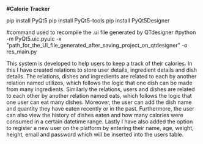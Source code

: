 **#Calorie Tracker**

pip install PyQt5
pip install PyQt5-tools
pip install PyQt5Designer

#command used to recompile the .ui file generated by QTdesigner
#python -m PyQt5.uic.pyuic -x "path_for_the_UI_file_generated_after_saving_project_on_qtdesigner" -o res_main.py

This system is developed to help users to keep a track of their calories. In this I have created relations to store user details, ingredient details and dish details. The relations, dishes and ingredients are related to each by another relation named utilizes, which follows the logic that one dish can be made from many ingredients. Similarly the relations, users and dishes are related to each other by another relation named eats, which follows the logic that one user can eat many dishes. Moreover, the user can add the dish name and quantity they have eaten recently or in the past. Furthermore, the user can also view the history of dishes eaten and how many calories were consumed in a certain datetime range. Lastly I have also added the option to register a new user on the platform by entering their name, age, weight, height, email and password which will be inserted into the users table.
